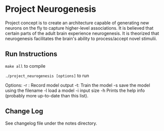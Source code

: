 # Project Neurogenesis

Project concept is to create an architecture capable of generating new neurons on the fly to capture higher-level associations. It is believed that certain parts of the adult brain experience neurogenesis. It is theorized that neurogenesis facilitates the brain's ability to process/accept novel stimulii.

## Run Instructions
`make all` to compile

`./project_neurogenesis [options]` to run

Options:
-r <filename>: Record model output
-t: Train the model
-s <filename> save the model using the filename
-l <filename> load a model
-i input size
-h Prints the help info (probably more up-to-date than this list).

## Change Log
See changelog file under the notes directory.